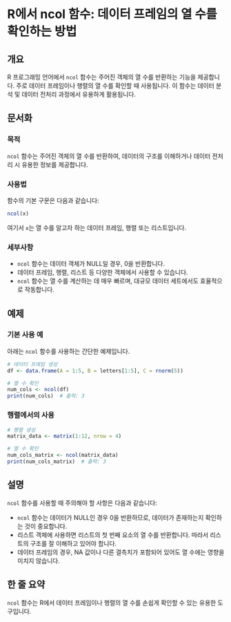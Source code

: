 <!--
Meta Description: # R에서 ncol 함수: 데이터 프레임의 열 수를 확인하는 방법 ## 개요 R 프로그래밍 언어에서 `ncol` 함수는 주어진 객체의 열 수를 반환하는 기능을 제공합니다. 주로 데이터 프레임이나 행렬의 열 수를 확인할 때 사용됩니다. 이 함수는 데이터 분석 및 데이터 ...
Meta Keywords: ncol, 데이터, 함수는, 프레임, r에서
-->

# R에서 ncol 함수: 데이터 프레임의 열 수를 확인하는 방법

## 개요
R 프로그래밍 언어에서 `ncol` 함수는 주어진 객체의 열 수를 반환하는 기능을 제공합니다. 주로 데이터 프레임이나 행렬의 열 수를 확인할 때 사용됩니다. 이 함수는 데이터 분석 및 데이터 전처리 과정에서 유용하게 활용됩니다.

## 문서화

### 목적
`ncol` 함수는 주어진 객체의 열 수를 반환하여, 데이터의 구조를 이해하거나 데이터 전처리 시 유용한 정보를 제공합니다.

### 사용법
함수의 기본 구문은 다음과 같습니다:

```R
ncol(x)
```

여기서 `x`는 열 수를 알고자 하는 데이터 프레임, 행렬 또는 리스트입니다.

### 세부사항
- `ncol` 함수는 데이터 객체가 NULL일 경우, 0을 반환합니다.
- 데이터 프레임, 행렬, 리스트 등 다양한 객체에서 사용할 수 있습니다.
- `ncol` 함수는 열 수를 계산하는 데 매우 빠르며, 대규모 데이터 세트에서도 효율적으로 작동합니다.

## 예제

### 기본 사용 예
아래는 `ncol` 함수를 사용하는 간단한 예제입니다.

```R
# 데이터 프레임 생성
df <- data.frame(A = 1:5, B = letters[1:5], C = rnorm(5))

# 열 수 확인
num_cols <- ncol(df)
print(num_cols)  # 출력: 3
```

### 행렬에서의 사용
```R
# 행렬 생성
matrix_data <- matrix(1:12, nrow = 4)

# 열 수 확인
num_cols_matrix <- ncol(matrix_data)
print(num_cols_matrix)  # 출력: 3
```

## 설명
`ncol` 함수를 사용할 때 주의해야 할 사항은 다음과 같습니다:

- `ncol` 함수는 데이터가 NULL인 경우 0을 반환하므로, 데이터가 존재하는지 확인하는 것이 중요합니다.
- 리스트 객체에 사용하면 리스트의 첫 번째 요소의 열 수를 반환합니다. 따라서 리스트의 구조를 잘 이해하고 있어야 합니다.
- 데이터 프레임의 경우, NA 값이나 다른 결측치가 포함되어 있어도 열 수에는 영향을 미치지 않습니다.

## 한 줄 요약
`ncol` 함수는 R에서 데이터 프레임이나 행렬의 열 수를 손쉽게 확인할 수 있는 유용한 도구입니다.